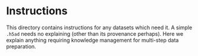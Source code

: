 # Instructions

This directory contains instructions for any datasets which need it. A simple `.h5ad` needs
no explaining (other than its provenance perhaps). Here we explain anything requiring knowledge management
for multi-step data preparation.
